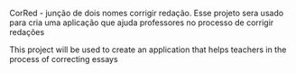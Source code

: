 CorRed - junção de dois nomes corrigir redação. 
Esse projeto sera usado para cria uma aplicação que ajuda professores no processo de corrigir redações

This project will be used to create an application that helps teachers in the process of correcting essays
